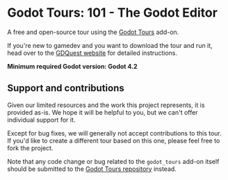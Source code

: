 # Godot Tours: 101 - The Godot Editor

A free and open-source tour using the [Godot Tours](https://github.com/GDQuest/godot-tours/) add-on.

If you're new to gamedev and you want to download the tour and run it, head over to the [GDQuest website](http://gdquest.com/tutorial/godot/learning-paths/godot-tours-101/) for detailed instructions.

**Minimum required Godot version: Godot 4.2**

## Support and contributions

Given our limited resources and the work this project represents, it is provided as-is. We hope it will be helpful to you, but we can't offer individual support for it.

Except for bug fixes, we will generally not accept contributions to this tour. If you'd like to create a different tour based on this one, please feel free to fork the project.

Note that any code change or bug related to the `godot_tours` add-on itself should be submitted to the [Godot Tours repository](https://github.com/GDQuest/godot-tours/) instead.

